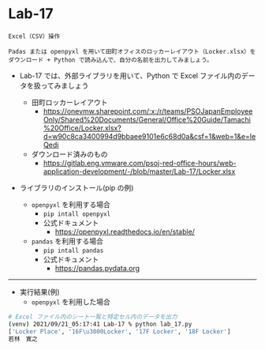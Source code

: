 # Lab-17

```text
Excel（CSV）操作

Padas または openpyxl を用いて田町オフィスのロッカーレイアウト（Locker.xlsx）をダウンロード + Python で読み込んで、自分の名前を出力してみましょう。
```

- Lab-17 では、外部ライブラリを用いて、Python で Excel ファイル内のデータを扱ってみましょう
  - 田町ロッカーレイアウト
    - <https://onevmw.sharepoint.com/:x:/r/teams/PSOJapanEmployeeOnly/Shared%20Documents/General/Office%20Guide/Tamachi%20Office/Locker.xlsx?d=w90c8ca3400994d9bbaee9101e6c68d0a&csf=1&web=1&e=IeQedi>
  - ダウンロード済みのもの
    - <https://gitlab.eng.vmware.com/psoj-red-office-hours/web-application-development/-/blob/master/Lab-17/Locker.xlsx>

- ライブラリのインストール(pip の例)
  - `openpyxl` を利用する場合
    - `pip intall openpyxl`
    - 公式ドキュメント
      - <https://openpyxl.readthedocs.io/en/stable/>
  - `pandas` を利用する場合
    - `pip intall pandas`
    - 公式ドキュメント
      - <https://pandas.pydata.org>

***

- 実行結果(例)
  - `openpyxl` を利用した場合

```bash
# Excel ファイル内のシート一覧と特定セル内のデータを出力
(venv) 2021/09/21_05:17:41 Lab-17 % python lab_17.py 
['Locker Place', '16F\u3000Locker', '17F Locker', '18F Locker']
若林　寛之
```
